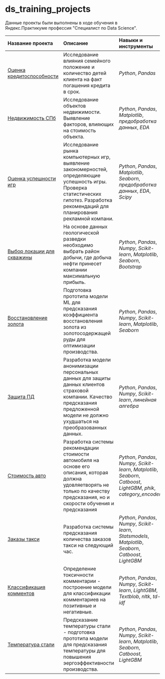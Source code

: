 # ds_training_projects

Данные проекты были выполнены в ходе обучения в Яндекс.Практикуме профессия "Специалист по Data Science".


| Название проекта | Описание | Навыки и инструменты | 
| :---------------------- | :---------------------- | :---------------------- |
| [Оценка кредитоспособности](02_creditworthiness) | Исследование влияния семейного положение и количество детей клиента на факт погашения кредита в срок. | *Python*, *Pandas* |
| [Недвижимость СПб](03_real_estate_spb) | Исследование объектов недвижимости. Выявление факторов, влияющих на стоимость объекта.| *Python*, *Pandas*, *Matplotlib*, *предобработка данных*, *EDA*|
| [Оценка успешности игр](05_games) | Исследование рынка компьютерных игр, выявление закономерностей, определяющие успешность игры. Проверка статистических гипотез. Разработка рекомендаций для планирования рекламной компани.| *Python*, *Pandas*, *Matplotlib*, *Seaborn*, *предобработка данных*, *EDA*, *Scipy* |
| [Выбор локации для скважины](08_well_location) | На основе данных геологической разведки необходимо выбрать район добычи, где добыча нефти принесет компании максимальную прибыль.| *Python*, *Pandas*,  *Numpy*, *Sсikit-learn*, *Matplotlib*, *Seaborn*, *Bootstrap*|
| [Восстановление золота](09_gold_recovery) | Подготовка прототипа модели ML для предсказания коэффициента восстановления золота из золотосодержащей руды для оптимизации производства.| *Python*, *Pandas*,  *Numpy*, *Sсikit-learn*, *Matplotlib*, *Seaborn*|
| [Защита ПД](10_personal_data) | Разработка модели анонимизации персональных данных для защиты данных клиентов страховой компании. Качество предсказания предложенной модели не должно ухудшаться на преобразованных данных.| *Python*, *Pandas*,  *Numpy*, *Sсikit-learn*, *линейная алгебра*|
| [Стоимость авто](11_car_prices) | Разработка системы рекомендации стоимости автомобиля на основе его описания, которая должна удовляетворять не только по качеству предсказания, но и скорости обучения и предсказания| *Python*, *Pandas*,  *Numpy*, *Sсikit-learn*, *Matplotlib*, *Seaborn*, *Catboost*, *LightGBM*, *phik*, *category_encoders*|
| [Заказы такси](12_taxi_orders) | Разработка системы предсказания количества заказов такси на следующий час.| *Python*, *Pandas*,  *Numpy*, *Sсikit-learn*, *Statsmodels*, *Matplotlib*, *Seaborn*, *Catboost*, *LightGBM*|
| [Классификация комментов](13_comments_clf) | Определение токсичности комментарии - построение модели для классификации комментариев на позитивные и негативные.| *Python*, *Pandas*,  *Numpy*, *Sсikit-learn*, *LightGBM*, *Textblob*, *nltk*, *td-idf*|
| [Температура стали](000_final_steel) | Предсказание температуры стали - подготовка прототипа модели для предсказания температуры для повышения эергоэффективности производства.| *Python*, *Pandas*,  *Numpy*, *Sсikit-learn*, *Matplotlib*, *Seaborn*, *Catboost*, *LightGBM*|

